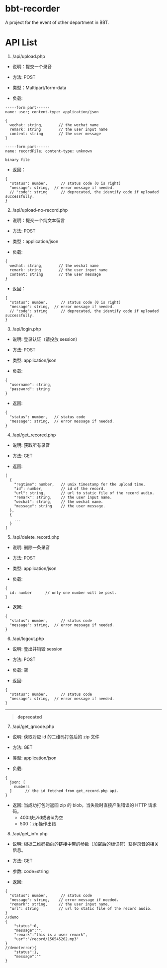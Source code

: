 # bbt-recorder

A project for the event of other department in BBT.

# API List

1. /api/upload.php

* 说明：提交一个录音

* 方法: POST

* 类型：Multipart/form-data

* 负载:

```
-----form part------
name: user; content-type: application/json

{
  wechat: string,       // the wechat name
  remark: string        // the user input name
  content: string       // the user message
}

-----form part------
name: recordFile; content-type: unknown

binary file
```

* 返回：

```
{
  "status": number,      // status code (0 is right)
  "message": string,  // error message if needed.
  // "code": string      // deprecated, the identify code if uploaded successfully.
}
```

2. /api/upload-no-record.php

* 说明：提交一个纯文本留言

* 方法: POST

* 类型：application/json

* 负载:

```
{
  wechat: string,       // the wechat name
  remark: string        // the user input name
  content: string       // the user message
}
```

* 返回：

```
{
  "status": number,      // status code (0 is right)
  "message": string,  // error message if needed.
  // "code": string      // deprecated, the identify code if uploaded successfully.
}
```

3. /api/login.php

* 说明: 登录认证（请投放 session）

* 方法: POST

* 类型: application/json

* 负载: 

```
{
  "username": string,
  "password": string
}
```

* 返回:

```
{
  "status": number,   // status code
  "message": string,  // error message if needed.
}
```

4. /api/get_recored.php

* 说明: 获取所有录音

* 方法: GET

* 返回: 

```
[
  {
    "regtime": number,   // unix timestamp for the upload time.
    "id": number,        // id of the record.
    "url": string,       // url to static file of the record audio.
    "remark": string,    // the user input name.
    "wechat": string,    // the wechat name.
    "message": string    // the user message.
  },
  {
    ...
  }
]
```

5. /api/delete_record.php

* 说明: 删除一条录音

* 方法: POST

* 类型: application/json

* 负载: 

```
{
  id: number      // only one number will be post.
}
```

* 返回:

```
{
  "status": number,      // status code
  "message": string,  // error message if needed.
}
```

6. /api/logout.php

* 说明: 登出并销毁 session

* 方法: POST

* 负载: 空

* 返回:

```
{
  "status": number,      // status code
  "message": string,  // error message if needed.
}
```


---

> **deprecated**

7. /api/get_qrcode.php

* 说明: 获取对应 id 的二维码打包后的 zip 文件

* 方法: GET

* 类型: application/json

* 负载: 

```
{
  json: [
    numbers
  ]      // the id fetched from get_record.php api.
}
```

* 返回: 当成功打包时返回 zip 的 blob，当失败时直接产生错误的 HTTP 请求码。
	* 400:缺少id或者id为空
	* 500：zip操作出错


8. /api/get_info.php

* 说明: 根据二维码指向的链接中带的参数（加密后的标识符）获得录音的相关信息。

* 方法: GET

* 参数: code=string

* 返回:

```
{
  "status": number,      // status code
  "message": string,    // error message if needed.
  "remark": string,     // the user input name.
  "url": string         // url to static file of the record audio.
}
//demo
{
 	"status":0,
	"message":"",
	"remark":"this is a user remark",
	"usr":"/record/156545262.mp3"
}
//deme(error){
	"status":1,
	"message":""
}
```
